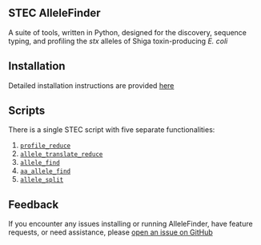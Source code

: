 ## STEC AlleleFinder

A suite of tools, written in Python, designed for the discovery, sequence typing, and profiling the _stx_ alleles of Shiga toxin-producing _E. coli_  

## Installation

Detailed installation instructions are provided [here](https://olc-bioinformatics.github.io/AlleleFinder/installation)

## Scripts

There is a single STEC script with five separate functionalities:

1. [`profile_reduce`](profile_reduce.md)
2. [`allele_translate_reduce`](allele_translate_reduce.md)
3. [`allele_find`](allele_find.md)
4. [`aa_allele_find`](aa_allele_find.md)
5. [`allele_split`](allele_split.md)

## Feedback

If you encounter any issues installing or running AlleleFinder, have feature requests, or need assistance, please [open an issue on GitHub](https://github.com/OLC-Bioinformatics/AlleleFinder/issues/new/choose)